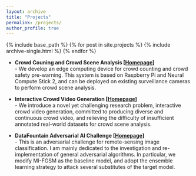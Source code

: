 ```yaml
--- 
layout: archive 
title: "Projects" 
permalink: /projects/ 
author_profile: true 
--- 
```

{% include base_path %} 
{% for post in site.projects %} 
    {% include archive-single.html %} 
{% endfor %}

- <b>Crowd Couning and Crowd Scene Analysis [[Homepage](https://devmesh.intel.com/projects/a-crowd-counting-and-intelligent-warning-system-in-unconstrained-crowd-scenes)]</b> <br>
\- We develop an edge computing device for crowd counting and crowd safety pre-warning. This system is based on Raspberry Pi and Neural Compute Stick 2, and can be deployed on existing surveillance cameras to perform crowd scene analysis.

- <b>Interactive Crowd Video Generation [[Homepage](https://devmesh.intel.com/projects/interactive-crowd-video-generation)]</b> <br> 
\- We introduce a novel yet challenging research problem, interactive crowd video generation, committed to producing diverse and continuous crowd video, and relieving the difficulty of insufficient annotated real-world datasets for crowd scene analysis.

- <b>DataFountain Adversarial AI Challenge [[Homepage](https://www.datafountain.cn/)]</b> <br> 
\- This is an adversarial challenge for remote-sensing image classification. I am mainly dedicated to the investigation and re-implementation of general adversarial
algorithms. In particular, we modify MI-FGSM as the baseline model, and adopt the ensemble learning strategy to attack several substitutes of the target model.
